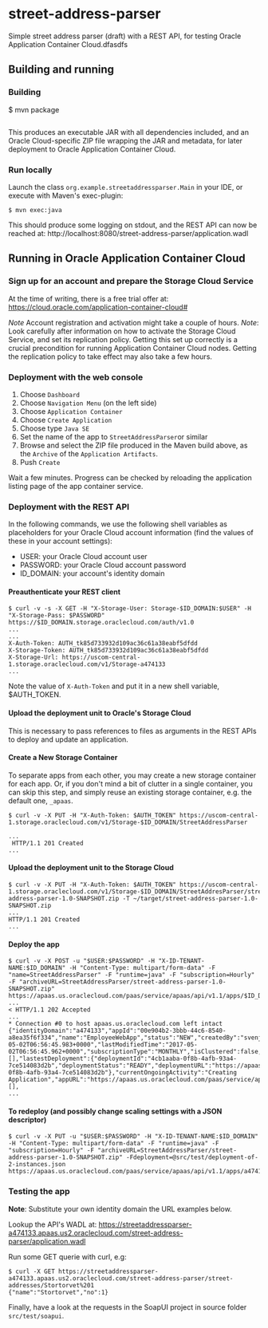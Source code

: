 # street-address-parser
Simple street address parser (draft) with a REST API, for testing Oracle Application Container Cloud.dfasdfs
## Building and running
### Building
$ mvn package
```
```
This produces an executable JAR with all dependencies included, and an Oracle Cloud-specific ZIP file wrapping the JAR 
and metadata, for later deployment to Oracle Application Container Cloud.

### Run locally
Launch the class `org.example.streetaddressparser.Main` in your IDE, or execute with Maven's exec-plugin:
```
$ mvn exec:java
```
This should produce some logging on stdout, and the REST API can now be reached at:
http://localhost:8080/street-address-parser/application.wadl

## Running in Oracle Application Container Cloud

### Sign up for an account and prepare the Storage Cloud Service
At the time of writing, there is a free trial offer at: 
https://cloud.oracle.com/application-container-cloud#

*Note* Account registration and activation might take a couple of hours.
*Note*: Look carefully after information on how to activate the Storage Cloud Service, and set its replication policy. 
Getting this set up correctly is a crucial precondition for running Application Container Cloud nodes. Getting the 
replication policy to take effect may also take a few hours.

### Deployment with the web console
1. Choose `Dashboard`
2. Choose `Navigation Menu` (on the left side)
3. Choose `Application Container`
4. Choose `Create Application`
5. Choose type `Java SE`
6. Set the name of the app to `StreetAddressParser`or similar
7. Browse and select the ZIP file produced in the Maven build above, as the `Archive` 
   of the `Application Artifacts`.
8. Push `Create`   

Wait a few minutes. Progress can be checked by reloading the application listing page of the app container service.

### Deployment with the REST API
In the following commands, we use the following shell variables as placeholders for your Oracle Cloud account 
information (find the values of these in your account settings):
* USER: your Oracle Cloud account user
* PASSWORD: your Oracle Cloud account password
* ID_DOMAIN: your account's identity domain

#### Preauthenticate your REST client
```
$ curl -v -s -X GET -H "X-Storage-User: Storage-$ID_DOMAIN:$USER" -H "X-Storage-Pass: $PASSWORD" https://$ID_DOMAIN.storage.oraclecloud.com/auth/v1.0
...
...
X-Auth-Token: AUTH_tk85d733932d109ac36c61a38eabf5dfdd
X-Storage-Token: AUTH_tk85d733932d109ac36c61a38eabf5dfdd
X-Storage-Url: https://uscom-central-1.storage.oraclecloud.com/v1/Storage-a474133
...
```
Note the value of `X-Auth-Token` and put it in a new shell variable, $AUTH_TOKEN.

#### Upload the deployment unit to Oracle's Storage Cloud
This is necessary to pass references to files as arguments in the REST APIs to deploy and update an application.  

#### Create a New Storage Container
To separate apps from each other, you may create a new storage container for each app. Or, if you don't 
mind a bit of clutter in a single container, you can skip this step, and simply reuse an existing storage container, 
e.g. the default one, `_apaas`.

```
$ curl -v -X PUT -H "X-Auth-Token: $AUTH_TOKEN" https://uscom-central-1.storage.oraclecloud.com/v1/Storage-$ID_DOMAIN/StreetAddressParser

...
 HTTP/1.1 201 Created
...
```
#### Upload the deployment unit to the Storage Cloud
```
$ curl -v -X PUT -H "X-Auth-Token: $AUTH_TOKEN" https://uscom-central-1.storage.oraclecloud.com/v1/Storage-$ID_DOMAIN/StreetAddresParser/street-address-parser-1.0-SNAPSHOT.zip -T ~/target/street-address-parser-1.0-SNAPSHOT.zip
...
HTTP/1.1 201 Created
...
```

#### Deploy the app
```
$ curl -v -X POST -u "$USER:$PASSWORD" -H "X-ID-TENANT-NAME:$ID_DOMAIN" -H "Content-Type: multipart/form-data" -F "name=StreetAddressParser" -F "runtime=java" -F "subscription=Hourly" -F "archiveURL=StreetAddressParser/street-address-parser-1.0-SNAPSHOT.zip" https://apaas.us.oraclecloud.com/paas/service/apaas/api/v1.1/apps/$ID_DOMAIN
...
< HTTP/1.1 202 Accepted
...
* Connection #0 to host apaas.us.oraclecloud.com left intact
{"identityDomain":"a474133","appId":"00e904b2-3bbb-44c6-8540-a8ea35f6f334","name":"EmployeeWebApp","status":"NEW","createdBy":"svenjok@gmail.com","creationTime":"2017-05-02T06:56:45.983+0000","lastModifiedTime":"2017-05-02T06:56:45.962+0000","subscriptionType":"MONTHLY","isClustered":false,"requiresAntiAffinity":false,"instances":[],"lastestDeployment":{"deploymentId":"4cb1aaba-0f8b-4afb-93a4-7ce514083d2b","deploymentStatus":"READY","deploymentURL":"https://apaas.us.oraclecloud.com/paas/service/apaas/api/v1.1/apps/a474133/EmployeeWebApp/deployments/4cb1aaba-0f8b-4afb-93a4-7ce514083d2b"},"currentOngoingActivity":"Creating Application","appURL":"https://apaas.us.oraclecloud.com/paas/service/apaas/api/v1.1/apps/a474133/EmployeeWebApp","message":[],
...
```

#### To redeploy (and possibly change scaling settings with a JSON descriptor)
```
$ curl -v -X PUT -u "$USER:$PASSWORD" -H "X-ID-TENANT-NAME:$ID_DOMAIN" -H "Content-Type: multipart/form-data" -F "runtime=java" -F "subscription=Hourly" -F "archiveURL=StreetAddressParser/street-address-parser-1.0-SNAPSHOT.zip" -Fdeployment=@src/test/deployment-of-2-instances.json https://apaas.us.oraclecloud.com/paas/service/apaas/api/v1.1/apps/a474133/StreetAddressParser
```

### Testing the app
**Note**: Substitute your own identity domain the URL examples below.

Lookup the API's WADL at: 
https://streetaddressparser-a474133.apaas.us2.oraclecloud.com/street-address-parser/application.wadl

Run some GET querie with curl, e.g:
```
$ curl -X GET https://streetaddressparser-a474133.apaas.us2.oraclecloud.com/street-address-parser/street-addresses/Stortorvet%201
{"name":"Stortorvet","no":1}
```

Finally, have a look at the requests in the SoapUI project in source folder `src/test/soapui`. 













